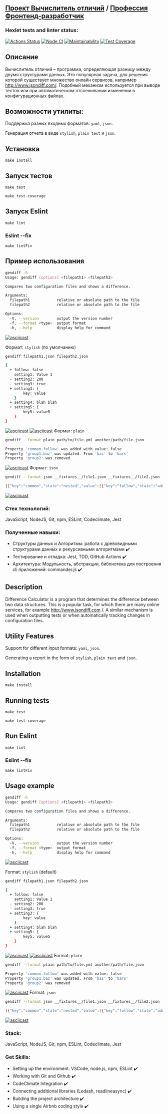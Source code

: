 
## [Проект Вычислитель отличий](https://ru.hexlet.io/programs/frontend/projects/46) / [Профессия Фронтенд-разработчик](https://ru.hexlet.io/programs/frontend)

### Hexlet tests and linter status:

[![Actions Status](https://github.com/Darkon96/frontend-project-46/actions/workflows/hexlet-check.yml/badge.svg)](https://github.com/Darkon96/frontend-project-46/actions)
[![Node CI](https://github.com/Darkon96/frontend-project-46/actions/workflows/nodejs.yml/badge.svg)](https://github.com/Darkon96/frontend-project-46/actions/workflows/nodejs.yml)
[![Maintainability](https://api.codeclimate.com/v1/badges/6f295911572031df65d2/maintainability)](https://codeclimate.com/github/Darkon96/frontend-project-46/maintainability)
[![Test Coverage](https://api.codeclimate.com/v1/badges/6f295911572031df65d2/test_coverage)](https://codeclimate.com/github/Darkon96/frontend-project-46/test_coverage)

## Описание

Вычислитель отличий – программа, определяющая разницу между двумя структурами данных. Это популярная задача, для решения которой существует множество онлайн сервисов, например http://www.jsondiff.com/. Подобный механизм используется при выводе тестов или при автоматическом отслеживании изменении в конфигурационных файлах.

## Возможности утилиты:

Поддержка разных входных форматов: `yaml`, `json`.

Генерация отчета в виде `stylish`, `plain text` и `json`.

## Установка
```
make install
```
## Запуск тестов
```
make test
```
```
make test-coverage
```
## Запуск Eslint
```
make lint
```
### Eslint --fix
```
make lintFix
```

## Пример использования
```bash
gendiff -h
Usage: gendiff [options] <filepath1> <filepath2>

Compares two configuration files and shows a difference.

Arguments:
  filepath1            relative or absolute path to the file
  filepath2            relative or absolute path to the file

Options:
  -V, --version        output the version number
  -f, --format <type>  output format
  -h, --help           display help for command
```
[![asciicast](https://asciinema.org/a/5BhTBs7wKahFfmdeYmgwSPE8X.svg)](https://asciinema.org/a/5BhTBs7wKahFfmdeYmgwSPE8X)

Формат: `stylish` (по умолчанию)
```bash
gendiff filepath1.json filepath2.json

{
  + follow: false
    setting1: Value 1
  - setting2: 200
  - setting3: true
  + setting3: {
        key: value
    }
  + setting4: blah blah
  + setting5: {
        key5: value5
    }
}

```

[![asciicast](https://asciinema.org/a/EBLjycNNkamBJFeFFImawbiJL.svg)](https://asciinema.org/a/EBLjycNNkamBJFeFFImawbiJL)
[![asciicast](https://asciinema.org/a/5pFc7yPmlKbqxhTzh0sHMIxPD.svg)](https://asciinema.org/a/5pFc7yPmlKbqxhTzh0sHMIxPD)
Формат: `plain`
```bash
gendiff --format plain path/to/file.yml another/path/file.json

Property 'common.follow' was added with value: false
Property 'group1.baz' was updated. From 'bas' to 'bars'
Property 'group2' was removed

```
[![asciicast](https://asciinema.org/a/g4sktCqzLZNVmrdZugv9VXYNd.svg)](https://asciinema.org/a/g4sktCqzLZNVmrdZugv9VXYNd)
Формат: `json`
```bash
gendiff --format json __fixtures__/file1.json __fixtures__/file2.json

[{"key":"common","state":"nested","value":[{"key":"follow","state":"added","value":false},{"key":"setting1","state":"notChanged","value":"Value 1"},{"key":"setting2","state":"deleted","value":200},{"key":"setting3","state":"changed","value1":true,"value2":null},{"key":"setting4","state":"added","value":"blah blah"},{"key":"setting5","state":"added","value":{"key5":"value5"}},{"key":"setting6","state":"nested","value":[{"key":"doge","state":"nested","value":[{"key":"wow","state":"changed","value1":"","value2":"so much"}]},{"key":"key","state":"notChanged","value":"value"},{"key":"ops","state":"added","value":"vops"}]}]},{"key":"group1","state":"nested","value":[{"key":"baz","state":"changed","value1":"bas","value2":"bars"},{"key":"foo","state":"notChanged","value":"bar"},{"key":"nest","state":"changed","value1":{"key":"value"},"value2":"str"}]},{"key":"group2","state":"deleted","value":{"abc":12345,"deep":{"id":45}}},{"key":"group3","state":"added","value":{"deep":{"id":{"number":45}},"fee":100500}}]

```
[![asciicast](https://asciinema.org/a/cEf7uI9mlB2nDOSW8yK80Uwlo.svg)](https://asciinema.org/a/cEf7uI9mlB2nDOSW8yK80Uwlo)

### Стек технологий:

JavaScript, NodeJS, Git, npm, ESLint, Codeclimate, Jest

### Полученные навыки:

- Структуры данных и Алгоритмы: работа с древовидными структурами данных и рекурсивными алгоритмами :heavy_check_mark:
- Тестирование и отладка: Jest, TDD,  GitHub Actions :heavy_check_mark:
- Архитектура: Модульность, абстракции, библиотека для построения cli приложений: commander.js :heavy_check_mark:

## Description

Difference Calculator is a program that determines the difference between two data structures. This is a popular task, for which there are many online services, for example http://www.jsondiff.com /. A similar mechanism is used when outputting tests or when automatically tracking changes in configuration files.

## Utility Features

Support for different input formats: `yaml`, `json`.

Generating a report in the form of `stylish`, `plain text` and `json`.

## Installation 
```
make install
```
## Running tests
```
make test
```
```
make test-coverage
```
## Run Eslint
```
make lint
```
### Eslint --fix
```
make lintFix
```

## Usage example
```bash
gendiff -h
Usage: gendiff [options] <filepath1> <filepath2>

Compares two configuration files and shows a difference.

Arguments:
  filepath1            relative or absolute path to the file
  filepath2            relative or absolute path to the file

Options:
  -V, --version        output the version number
  -f, --format <type>  output format
  -h, --help           display help for command
```
[![asciicast](https://asciinema.org/a/5BhTBs7wKahFfmdeYmgwSPE8X.svg)](https://asciinema.org/a/5BhTBs7wKahFfmdeYmgwSPE8X)

Format: `stylish` (default)
```bash
gendiff filepath1.json filepath2.json

{
  + follow: false
    setting1: Value 1
  - setting2: 200
  - setting3: true
  + setting3: {
        key: value
    }
  + setting4: blah blah
  + setting5: {
        key5: value5
    }
}

```

[![asciicast](https://asciinema.org/a/EBLjycNNkamBJFeFFImawbiJL.svg)](https://asciinema.org/a/EBLjycNNkamBJFeFFImawbiJL)
[![asciicast](https://asciinema.org/a/5pFc7yPmlKbqxhTzh0sHMIxPD.svg)](https://asciinema.org/a/5pFc7yPmlKbqxhTzh0sHMIxPD)
Format: `plain`
```bash
gendiff --format plain path/to/file.yml another/path/file.json

Property 'common.follow' was added with value: false
Property 'group1.baz' was updated. From 'bas' to 'bars'
Property 'group2' was removed

```
[![asciicast](https://asciinema.org/a/g4sktCqzLZNVmrdZugv9VXYNd.svg)](https://asciinema.org/a/g4sktCqzLZNVmrdZugv9VXYNd)
Format: `json`
```bash
gendiff --format json __fixtures__/file1.json __fixtures__/file2.json

[{"key":"common","state":"nested","value":[{"key":"follow","state":"added","value":false},{"key":"setting1","state":"notChanged","value":"Value 1"},{"key":"setting2","state":"deleted","value":200},{"key":"setting3","state":"changed","value1":true,"value2":null},{"key":"setting4","state":"added","value":"blah blah"},{"key":"setting5","state":"added","value":{"key5":"value5"}},{"key":"setting6","state":"nested","value":[{"key":"doge","state":"nested","value":[{"key":"wow","state":"changed","value1":"","value2":"so much"}]},{"key":"key","state":"notChanged","value":"value"},{"key":"ops","state":"added","value":"vops"}]}]},{"key":"group1","state":"nested","value":[{"key":"baz","state":"changed","value1":"bas","value2":"bars"},{"key":"foo","state":"notChanged","value":"bar"},{"key":"nest","state":"changed","value1":{"key":"value"},"value2":"str"}]},{"key":"group2","state":"deleted","value":{"abc":12345,"deep":{"id":45}}},{"key":"group3","state":"added","value":{"deep":{"id":{"number":45}},"fee":100500}}]

```
[![asciicast](https://asciinema.org/a/cEf7uI9mlB2nDOSW8yK80Uwlo.svg)](https://asciinema.org/a/cEf7uI9mlB2nDOSW8yK80Uwlo)



### Stack:

JavaScript, NodeJS, Git, npm, ESLint, Codeclimate, Jest

### Get Skills:

- Setting up the environment: VSCode, node.js, npm, ESLint :heavy_check_mark:
- Working with Git and Github :heavy_check_mark:
- CodeClimate Integration :heavy_check_mark:
- Connecting additional libraries (Lodash, readlineasync) :heavy_check_mark:
- Building the project architecture :heavy_check_mark:
- Using a single Airbnb coding style :heavy_check_mark: